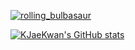 [![rolling_bulbasaur](https://emoji.gg/assets/emoji/2397-rolling-bulbasaur.gif)](https://emoji.gg/emoji/2397-rolling-bulbasaur)

[![KJaeKwan's GitHub stats](https://github-readme-stats.vercel.app/api?username=KJaeKwan&theme=great-gatsby)](https://github.com/anuraghazra/github-readme-stats)
